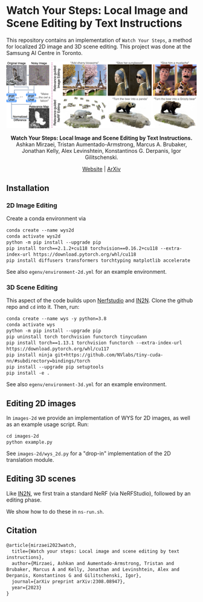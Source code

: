 # Watch Your Steps: Local Image and Scene Editing by Text Instructions

This repository contains an implementation of `Watch Your Steps`, a method for localized 2D image and 3D scene editing.
This project was done at the Samsung AI Centre in Toronto.

![teaser](imgs/wys-1.png)

<p align="center">
<b>Watch Your Steps: Local Image and Scene Editing by Text Instructions.</b><br>
Ashkan Mirzaei, Tristan Aumentado-Armstrong, Marcus A. Brubaker, Jonathan Kelly, Alex Levinshtein, Konstantinos G. Derpanis, Igor Gilitschenski.
</p>
<p align="center">
  <a href="https://ashmrz.github.io/WatchYourSteps">Website</a> |
  <a href="https://arxiv.org/abs/2308.08947">ArXiv</a>
</p>

## Installation

### 2D Image Editing

Create a conda environment via

```
conda create --name wys2d
conda activate wys2d
python -m pip install --upgrade pip
pip install torch==2.1.2+cu118 torchvision==0.16.2+cu118 --extra-index-url https://download.pytorch.org/whl/cu118
pip install diffusers transformers torchtyping matplotlib accelerate
```

See also `egenv/environment-2d.yml` for an example environment.

### 3D Scene Editing

This aspect of the code builds upon [Nerfstudio](https://docs.nerf.studio/index.html) and [IN2N](https://github.com/ayaanzhaque/instruct-nerf2nerf).
Clone the github repo and `cd` into it. Then, run:

```
conda create --name wys -y python=3.8
conda activate wys
python -m pip install --upgrade pip
pip uninstall torch torchvision functorch tinycudann
pip install torch==1.13.1 torchvision functorch --extra-index-url https://download.pytorch.org/whl/cu117
pip install ninja git+https://github.com/NVlabs/tiny-cuda-nn/#subdirectory=bindings/torch
pip install --upgrade pip setuptools
pip install -e .
```

See also `egenv/environment-3d.yml` for an example environment.

## Editing 2D images

In `images-2d` we provide an implementation of WYS for 2D images, as well as an example usage script. Run:

```
cd images-2d
python example.py
```

See `images-2d/wys_2d.py` for a "drop-in" implementation of the 2D translation module.

## Editing 3D scenes

Like [IN2N](https://github.com/ayaanzhaque/instruct-nerf2nerf), we first train a standard NeRF (via NeRFStudio), followed by an editing phase.

We show how to do these in `ns-run.sh`.

## Citation

```
@article{mirzaei2023watch,
  title={Watch your steps: Local image and scene editing by text instructions},
  author={Mirzaei, Ashkan and Aumentado-Armstrong, Tristan and Brubaker, Marcus A and Kelly, Jonathan and Levinshtein, Alex and Derpanis, Konstantinos G and Gilitschenski, Igor},
  journal={arXiv preprint arXiv:2308.08947},
  year={2023}
}
```
